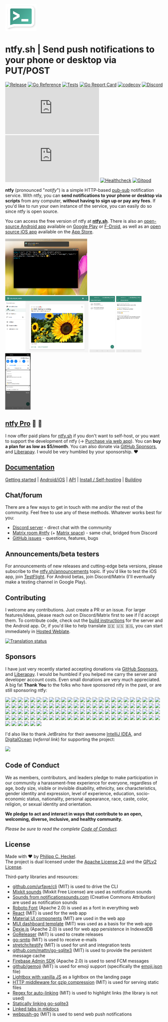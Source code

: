 ![ntfy](web/public/static/images/ntfy.png)

# ntfy.sh | Send push notifications to your phone or desktop via PUT/POST
[![Release](https://img.shields.io/github/release/binwiederhier/ntfy.svg?color=success&style=flat-square)](https://github.com/binwiederhier/ntfy/releases/latest)
[![Go Reference](https://pkg.go.dev/badge/heckel.io/ntfy.svg)](https://pkg.go.dev/heckel.io/ntfy/v2)
[![Tests](https://github.com/binwiederhier/ntfy/workflows/test/badge.svg)](https://github.com/binwiederhier/ntfy/actions)
[![Go Report Card](https://goreportcard.com/badge/github.com/binwiederhier/ntfy)](https://goreportcard.com/report/github.com/binwiederhier/ntfy)
[![codecov](https://codecov.io/gh/binwiederhier/ntfy/branch/main/graph/badge.svg?token=A597KQ463G)](https://codecov.io/gh/binwiederhier/ntfy)
[![Discord](https://img.shields.io/discord/874398661709295626?label=Discord)](https://discord.gg/cT7ECsZj9w)
[![Matrix](https://img.shields.io/matrix/ntfy:matrix.org?label=Matrix)](https://matrix.to/#/#ntfy:matrix.org)
[![Matrix space](https://img.shields.io/matrix/ntfy-space:matrix.org?label=Matrix+space)](https://matrix.to/#/#ntfy-space:matrix.org)
[![Healthcheck](https://healthchecks.io/badge/68b65976-b3b0-4102-aec9-980921/kcoEgrLY.svg)](https://ntfy.statuspage.io/)
[![Gitpod](https://img.shields.io/badge/Contribute%20with-Gitpod-908a85?logo=gitpod)](https://gitpod.io/#https://github.com/binwiederhier/ntfy)

**ntfy** (pronounced "*notify*") is a simple HTTP-based [pub-sub](https://en.wikipedia.org/wiki/Publish%E2%80%93subscribe_pattern) 
notification service. With ntfy, you can **send notifications to your phone or desktop via scripts** from any computer, 
**without having to sign up or pay any fees**. If you'd like to run your own instance of the service, you can easily do 
so since ntfy is open source.

You can access the free version of ntfy at **[ntfy.sh](https://ntfy.sh)**. There is also an [open-source Android app](https://github.com/binwiederhier/ntfy-android)
available on [Google Play](https://play.google.com/store/apps/details?id=io.heckel.ntfy) or [F-Droid](https://f-droid.org/en/packages/io.heckel.ntfy/),
as well as an [open source iOS app](https://github.com/binwiederhier/ntfy-ios) available on the [App Store](https://apps.apple.com/us/app/ntfy/id1625396347).

<p>
  <img src=".github/images/screenshot-curl.png" height="180">
  <img src=".github/images/screenshot-web-detail.png" height="180">
  <img src=".github/images/screenshot-phone-main.jpg" height="180">
  <img src=".github/images/screenshot-phone-detail.jpg" height="180">
  <img src=".github/images/screenshot-phone-notification.jpg" height="180">
</p>

## [ntfy Pro](https://ntfy.sh/app) 💸 🎉
I now offer paid plans for [ntfy.sh](https://ntfy.sh/) if you don't want to self-host, or you want to support the development of 
ntfy (→ [Purchase via web app](https://ntfy.sh/app)). You can **buy a plan for as low as $5/month**.
You can also donate via [GitHub Sponsors](https://github.com/sponsors/binwiederhier), and [Liberapay](https://liberapay.com/ntfy).
I would be very humbled by your sponsorship. ❤️ 

## **[Documentation](https://ntfy.sh/docs/)**

[Getting started](https://ntfy.sh/docs/) |
[Android/iOS](https://ntfy.sh/docs/subscribe/phone/) |
[API](https://ntfy.sh/docs/publish/) |
[Install / Self-hosting](https://ntfy.sh/docs/install/) |
[Building](https://ntfy.sh/docs/develop/)

## Chat/forum
There are a few ways to get in touch with me and/or the rest of the community. Feel free to use any of these methods. Whatever
works best for you:

* [Discord server](https://discord.gg/cT7ECsZj9w) - direct chat with the community
* [Matrix room #ntfy](https://matrix.to/#/#ntfy:matrix.org) (+ [Matrix space](https://matrix.to/#/#ntfy-space:matrix.org)) - same chat, bridged from Discord
* [GitHub issues](https://github.com/binwiederhier/ntfy/issues) - questions, features, bugs

## Announcements/beta testers
For announcements of new releases and cutting-edge beta versions, please subscribe to the [ntfy.sh/announcements](https://ntfy.sh/announcements) 
topic. If you'd like to test the iOS app, join [TestFlight](https://testflight.apple.com/join/P1fFnAm9). For Android betas,
join Discord/Matrix (I'll eventually make a testing channel in Google Play).

## Contributing
I welcome any contributions. Just create a PR or an issue. For larger features/ideas, please reach out
on Discord/Matrix first to see if I'd accept them. To contribute code, check out the [build instructions](https://ntfy.sh/docs/develop/) 
for the server and the Android app. Or, if you'd like to help translate 🇩🇪 🇺🇸 🇧🇬, you can start immediately in
[Hosted Weblate](https://hosted.weblate.org/projects/ntfy/).

<a href="https://hosted.weblate.org/engage/ntfy/">
<img src="https://hosted.weblate.org/widgets/ntfy/-/multi-blue.svg" alt="Translation status" />
</a>

## Sponsors
I have just very recently started accepting donations via [GitHub Sponsors](https://github.com/sponsors/binwiederhier),
and [Liberapay](https://liberapay.com/ntfy). I would be humbled if you helped me carry the server and developer 
account costs. Even small donations are very much appreciated. A big fat **Thank You** to the folks who have sponsored ntfy in the past, or are still sponsoring ntfy:

<a href="https://github.com/neutralinsomniac"><img src="https://github.com/neutralinsomniac.png" width="40px" /></a>
<a href="https://github.com/aspyct"><img src="https://github.com/aspyct.png" width="40px" /></a>
<a href="https://github.com/nickexyz"><img src="https://github.com/nickexyz.png" width="40px" /></a>
<a href="https://github.com/qcasey"><img src="https://github.com/qcasey.png" width="40px" /></a>
<a href="https://github.com/mckay115"><img src="https://github.com/mckay115.png" width="40px" /></a>
<a href="https://github.com/Salamafet"><img src="https://github.com/Salamafet.png" width="40px" /></a>
<a href="https://github.com/codinghipster"><img src="https://github.com/codinghipster.png" width="40px" /></a>
<a href="https://github.com/HinFort"><img src="https://github.com/HinFort.png" width="40px" /></a>
<a href="https://github.com/Lexevolution"><img src="https://github.com/Lexevolution.png" width="40px" /></a>
<a href="https://github.com/johnnyip"><img src="https://github.com/johnnyip.png" width="40px" /></a>
<a href="https://github.com/JonDerThan"><img src="https://github.com/JonDerThan.png" width="40px" /></a>
<a href="https://github.com/12nick12"><img src="https://github.com/12nick12.png" width="40px" /></a>
<a href="https://github.com/eanplatter"><img src="https://github.com/eanplatter.png" width="40px" /></a>
<a href="https://github.com/fnoelscher"><img src="https://github.com/fnoelscher.png" width="40px" /></a>
<a href="https://github.com/bnorick"><img src="https://github.com/bnorick.png" width="40px" /></a>
<a href="https://github.com/snh"><img src="https://github.com/snh.png" width="40px" /></a>
<a href="https://github.com/hen-x"><img src="https://github.com/hen-x.png" width="40px" /></a>
<a href="https://github.com/JamieGoodson"><img src="https://github.com/JamieGoodson.png" width="40px" /></a>
<a href="https://github.com/cremesk"><img src="https://github.com/cremesk.png" width="40px" /></a>
<a href="https://github.com/dangowans"><img src="https://github.com/dangowans.png" width="40px" /></a>
<a href="https://github.com/mnault"><img src="https://github.com/mnault.png" width="40px" /></a>
<a href="https://github.com/nwithan8"><img src="https://github.com/nwithan8.png" width="40px" /></a>
<a href="https://github.com/peterleiser"><img src="https://github.com/peterleiser.png" width="40px" /></a>
<a href="https://github.com/portothree"><img src="https://github.com/portothree.png" width="40px" /></a>
<a href="https://github.com/finngreig"><img src="https://github.com/finngreig.png" width="40px" /></a>
<a href="https://github.com/skrollme"><img src="https://github.com/skrollme.png" width="40px" /></a>
<a href="https://github.com/gergepalfi"><img src="https://github.com/gergepalfi.png" width="40px" /></a>
<a href="https://github.com/tonyakwei"><img src="https://github.com/tonyakwei.png" width="40px" /></a>
<a href="https://github.com/crosbyh"><img src="https://github.com/crosbyh.png" width="40px" /></a>
<a href="https://github.com/mdlnr"><img src="https://github.com/mdlnr.png" width="40px" /></a>
<a href="https://github.com/p-samuel"><img src="https://github.com/p-samuel.png" width="40px" /></a>
<a href="https://github.com/zugaldia"><img src="https://github.com/zugaldia.png" width="40px" /></a>
<a href="https://github.com/NathanSweet"><img src="https://github.com/NathanSweet.png" width="40px" /></a>
<a href="https://github.com/msdeibel"><img src="https://github.com/msdeibel.png" width="40px" /></a>
<a href="https://github.com/ksurl"><img src="https://github.com/ksurl.png" width="40px" /></a>
<a href="https://github.com/CodingTimeDEV"><img src="https://github.com/CodingTimeDEV.png" width="40px" /></a>
<a href="https://github.com/Terrormixer3000"><img src="https://github.com/Terrormixer3000.png" width="40px" /></a>
<a href="https://github.com/voroskoi"><img src="https://github.com/voroskoi.png" width="40px" /></a>
<a href="https://github.com/Nickwasused"><img src="https://github.com/Nickwasused.png" width="40px" /></a>
<a href="https://github.com/bahur142"><img src="https://github.com/bahur142.png" width="40px" /></a>
<a href="https://github.com/vinhdizzo"><img src="https://github.com/vinhdizzo.png" width="40px" /></a>
<a href="https://github.com/Ge0rg3"><img src="https://github.com/Ge0rg3.png" width="40px" /></a>
<a href="https://github.com/biopsin"><img src="https://github.com/biopsin.png" width="40px" /></a>
<a href="https://github.com/thebino"><img src="https://github.com/thebino.png" width="40px" /></a>
<a href="https://github.com/sky4055"><img src="https://github.com/sky4055.png" width="40px" /></a>
<a href="https://github.com/julianlam"><img src="https://github.com/julianlam.png" width="40px" /></a>
<a href="https://github.com/andreapx"><img src="https://github.com/andreapx.png" width="40px" /></a>
<a href="https://github.com/billycao"><img src="https://github.com/billycao.png" width="40px" /></a>
<a href="https://github.com/zoic21"><img src="https://github.com/zoic21.png" width="40px" /></a>
<a href="https://github.com/IanKulin"><img src="https://github.com/IanKulin.png" width="40px" /></a>
<a href="https://github.com/Joachim256"><img src="https://github.com/Joachim256.png" width="40px" /></a>
<a href="https://github.com/overtone1000"><img src="https://github.com/overtone1000.png" width="40px" /></a>
<a href="https://github.com/oakd"><img src="https://github.com/oakd.png" width="40px" /></a>
<a href="https://github.com/KucharczykL"><img src="https://github.com/KucharczykL.png" width="40px" /></a>
<a href="https://github.com/hansbickhofe"><img src="https://github.com/hansbickhofe.png" width="40px" /></a>
<a href="https://github.com/caseodilla"><img src="https://github.com/caseodilla.png" width="40px" /></a>
<a href="https://github.com/0xAF"><img src="https://github.com/0xAF.png" width="40px" /></a>
<a href="https://github.com/soonoo"><img src="https://github.com/soonoo.png" width="40px" /></a>
<a href="https://github.com/nichu42"><img src="https://github.com/nichu42.png" width="40px" /></a>
<a href="https://github.com/samliebow"><img src="https://github.com/samliebow.png" width="40px" /></a>
<a href="https://github.com/johman10"><img src="https://github.com/johman10.png" width="40px" /></a>
<a href="https://github.com/R-Gld"><img src="https://github.com/R-Gld.png" width="40px" /></a>
<a href="https://github.com/FingerlessGlov3s"><img src="https://github.com/FingerlessGlov3s.png" width="40px" /></a>
<a href="https://github.com/Twisterado"><img src="https://github.com/Twisterado.png" width="40px" /></a>
<a href="https://github.com/ScrumpyJack"><img src="https://github.com/ScrumpyJack.png" width="40px" /></a>
<a href="https://github.com/andrejarrell"><img src="https://github.com/andrejarrell.png" width="40px" /></a>
<a href="https://github.com/oaustegard"><img src="https://github.com/oaustegard.png" width="40px" /></a>
<a href="https://github.com/CreativeWarlock"><img src="https://github.com/CreativeWarlock.png" width="40px" /></a>
<a href="https://github.com/darkdragon-001"><img src="https://github.com/darkdragon-001.png" width="40px" /></a>
<a href="https://github.com/jonathan-kosgei"><img src="https://github.com/jonathan-kosgei.png" width="40px" /></a>
<a href="https://github.com/KevinWang15"><img src="https://github.com/KevinWang15.png" width="40px" /></a>
<a href="https://github.com/darkmattercoder"><img src="https://github.com/darkmattercoder.png" width="40px" /></a>
<a href="https://github.com/bmcgonag"><img src="https://github.com/bmcgonag.png" width="40px" /></a>
<a href="https://github.com/skorokithakis"><img src="https://github.com/skorokithakis.png" width="40px" /></a>
<a href="https://github.com/eenturk"><img src="https://github.com/eenturk.png" width="40px" /></a>
<a href="https://github.com/spirossi"><img src="https://github.com/spirossi.png" width="40px" /></a>
<a href="https://github.com/teomarcdhio"><img src="https://github.com/teomarcdhio.png" width="40px" /></a>
<a href="https://github.com/MarcMichalsky"><img src="https://github.com/MarcMichalsky.png" width="40px" /></a>
<a href="https://github.com/LuckVintage"><img src="https://github.com/LuckVintage.png" width="40px" /></a>
<a href="https://github.com/spartan"><img src="https://github.com/spartan.png" width="40px" /></a>
<a href="https://github.com/alexandzors"><img src="https://github.com/alexandzors.png" width="40px" /></a>
<a href="https://github.com/dkramer95"><img src="https://github.com/dkramer95.png" width="40px" /></a>
<a href="https://github.com/YezGotIt"><img src="https://github.com/YezGotIt.png" width="40px" /></a>
<a href="https://github.com/thomasskou"><img src="https://github.com/thomasskou.png" width="40px" /></a>
<a href="https://github.com/surfernv"><img src="https://github.com/surfernv.png" width="40px" /></a>
<a href="https://github.com/richardleach"><img src="https://github.com/richardleach.png" width="40px" /></a>
<a href="https://github.com/bear"><img src="https://github.com/bear.png" width="40px" /></a>
<a href="https://github.com/cminter"><img src="https://github.com/cminter.png" width="40px" /></a>
<a href="https://github.com/bahur142"><img src="https://github.com/bahur142.png" width="40px" /></a>
<a href="https://github.com/pgwiebes"><img src="https://github.com/pgwiebes.png" width="40px" /></a>
<a href="https://github.com/ralhei"><img src="https://github.com/ralhei.png" width="40px" /></a>
<a href="https://github.com/TechMDW"><img src="https://github.com/TechMDW.png" width="40px" /></a>
<a href="https://github.com/ubipo"><img src="https://github.com/ubipo.png" width="40px" /></a>
<a href="https://github.com/tka85"><img src="https://github.com/tka85.png" width="40px" /></a>
<a href="https://github.com/beekeeb"><img src="https://github.com/beekeeb.png" width="40px" /></a>
<a href="https://github.com/Emiliaaah"><img src="https://github.com/Emiliaaah.png" width="40px" /></a>
<a href="https://github.com/zark0s"><img src="https://github.com/zark0s.png" width="40px" /></a>
<a href="https://github.com/tomershvueli"><img src="https://github.com/tomershvueli.png" width="40px" /></a>
<a href="https://github.com/CataIana"><img src="https://github.com/CataIana.png" width="40px" /></a>
<a href="https://github.com/ajay-actuary"><img src="https://github.com/ajay-actuary.png" width="40px" /></a>
<a href="https://github.com/mursec"><img src="https://github.com/mursec.png" width="40px" /></a>
<a href="https://github.com/FrameXX"><img src="https://github.com/FrameXX.png" width="40px" /></a>
<a href="https://github.com/vovayartsev"><img src="https://github.com/vovayartsev.png" width="40px" /></a>
<a href="https://github.com/dwain-lab"><img src="https://github.com/dwain-lab.png" width="40px" /></a>
<a href="https://github.com/brookmg"><img src="https://github.com/brookmg.png" width="40px" /></a>
<a href="https://github.com/siebej"><img src="https://github.com/siebej.png" width="40px" /></a>

I'd also like to thank JetBrains for their awesome [IntelliJ IDEA](https://www.jetbrains.com/idea/),
and [DigitalOcean](https://m.do.co/c/442b929528db) (*referral link*) for supporting the project:

<a href="https://m.do.co/c/442b929528db"><img src="https://opensource.nyc3.cdn.digitaloceanspaces.com/attribution/assets/SVG/DO_Logo_horizontal_blue.svg" width="201px"></a>

## Code of Conduct
We as members, contributors, and leaders pledge to make participation in our community a harassment-free experience for everyone, regardless of age, body size, visible or invisible disability, ethnicity, sex characteristics, gender identity and expression, level of experience, education, socio-economic status, nationality, personal appearance, race, caste, color, religion, or sexual identity and orientation.

**We pledge to act and interact in ways that contribute to an open, welcoming, diverse, inclusive, and healthy community.**

_Please be sure to read the complete [Code of Conduct](CODE_OF_CONDUCT.md)._    

## License
Made with ❤️ by [Philipp C. Heckel](https://heckel.io).   
The project is dual licensed under the [Apache License 2.0](LICENSE) and the [GPLv2 License](LICENSE.GPLv2).

Third-party libraries and resources:
* [github.com/urfave/cli](https://github.com/urfave/cli) (MIT) is used to drive the CLI
* [Mixkit sounds](https://mixkit.co/free-sound-effects/notification/) (Mixkit Free License) are used as notification sounds
* [Sounds from notificationsounds.com](https://notificationsounds.com) (Creative Commons Attribution) are used as notification sounds
* [Roboto Font](https://fonts.google.com/specimen/Roboto) (Apache 2.0) is used as a font in everything web
* [React](https://reactjs.org/) (MIT) is used for the web app
* [Material UI components](https://mui.com/) (MIT) are used in the web app
* [MUI dashboard template](https://github.com/mui/material-ui/tree/master/docs/data/material/getting-started/templates/dashboard) (MIT) was used as a basis for the web app
* [Dexie.js](https://github.com/dexie/Dexie.js) (Apache 2.0) is used for web app persistence in IndexedDB
* [GoReleaser](https://goreleaser.com/) (MIT) is used to create releases
* [go-smtp](https://github.com/emersion/go-smtp) (MIT) is used to receive e-mails
* [stretchr/testify](https://github.com/stretchr/testify) (MIT) is used for unit and integration tests
* [github.com/mattn/go-sqlite3](https://github.com/mattn/go-sqlite3) (MIT) is used to provide the persistent message cache
* [Firebase Admin SDK](https://github.com/firebase/firebase-admin-go) (Apache 2.0) is used to send FCM messages
* [github/gemoji](https://github.com/github/gemoji) (MIT) is used for emoji support (specifically the [emoji.json](https://raw.githubusercontent.com/github/gemoji/master/db/emoji.json) file)
* [Lightbox with vanilla JS](https://yossiabramov.com/blog/vanilla-js-lightbox) as a lightbox on the landing page 
* [HTTP middleware for gzip compression](https://gist.github.com/CJEnright/bc2d8b8dc0c1389a9feeddb110f822d7) (MIT) is used for serving static files
* [Regex for auto-linking](https://github.com/bryanwoods/autolink-js) (MIT) is used to highlight links (the library is not used)
* [Statically linking go-sqlite3](https://www.arp242.net/static-go.html)
* [Linked tabs in mkdocs](https://facelessuser.github.io/pymdown-extensions/extensions/tabbed/#linked-tabs)
* [webpush-go](https://github.com/SherClockHolmes/webpush-go) (MIT) is used to send web push notifications
